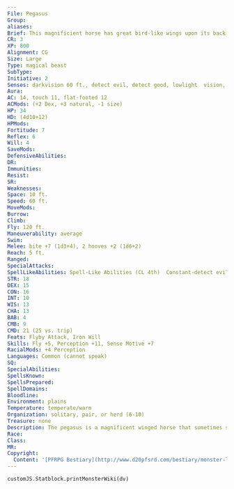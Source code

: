 ```yaml
---
File: Pegasus
Group: 
aliases: 
Brief: This magnificient horse has great bird-like wings upon its back and moves with a quiet and proud grace.
CR: 3
XP: 800
Alignment: CG
Size: Large
Type: magical beast
SubType: 
Initiative: 2
Senses: darkvision 60 ft., detect evil, detect good, lowlight  vision, scent; Perception +11
Aura: 
AC: 14, touch 11, flat-footed 12
ACMods: (+2 Dex, +3 natural, -1 size)
HP: 34
HD: (4d10+12)
HPMods: 
Fortitude: 7
Reflex: 6
Will: 4
SaveMods: 
DefensiveAbilities: 
DR: 
Immunities: 
Resist: 
SR: 
Weaknesses: 
Space: 10 ft.
Speed: 60 ft.
MoveMods: 
Burrow: 
Climb: 
Fly: 120 ft.
Maneuverability: average
Swim: 
Melee: bite +7 (1d3+4), 2 hooves +2 (1d6+2)
Reach: 5 ft.
Ranged: 
SpecialAttacks: 
SpellLikeAbilities: Spell-Like Abilities (CL 4th)  Constant-detect evil (60-ft. radius), detect good (60-ft. radius)
STR: 18
DEX: 15
CON: 16
INT: 10
WIS: 13
CHA: 13
BAB: 4
CMB: 9
CMD: 21 (25 vs. trip)
Feats: Flyby Attack, Iron Will
Skills: Fly +5, Perception +11, Sense Motive +7
RacialMods: +4 Perception
Languages: Common (cannot speak)
SQ: 
SpecialAbilities: 
SpellsKnown: 
SpellsPrepared: 
SpellDomains: 
Bloodline: 
Environment: plains
Temperature: temperate/warm
Organization: solitary, pair, or herd (6-10)
Treasure: none
Description: The pegasus is a magnificent winged horse that sometimes serves the cause of good. Though highly prized as aerial steeds, pegasi are wild and shy creatures not easily befriended. A typical pegasus stands 6 feet high at the shoulder, weighs 1,500 pounds, and has a wingspan of 20 feet. Most pegasi are white, though occasionally one is hatched with conventional horse colors and markings.  The pegasus is, despite its appearance, as intelligent as a human. As such, those who try to train a pegasus to serve as a mount find the pegasus to be recalcitrant and even violent. A pegasus cannot speak, but it understands Common and greatly prefers the company of a good companion. The proper method to convince a pegasus to serve as a mount is to befriend it with diplomacy, favors, and good deeds. A pegasus is generally indifferent to a good-aligned creature, unfriendly to a neutral one, and hostile to an evil one-before a pegasus will serve as a mount, a pegasus must be made helpful via Diplomacy checks or other means. Riding a pegasus requires an exotic saddle or no saddle at all, as a regular saddle's straps interfere with the creature's wings. A pegasus can fight while carrying a rider, but the rider cannot also attack unless he or she succeeds on a Ride check. Trained pegasi are not afraid of combat, and the rider does not need to make a Ride check each round merely to control his mount.  Pegasi lay eggs-they are worth 2,000 gp each on the open market, while young are worth 3,000 gp per head.  However, as they are intelligent, good-aligned creatures, selling eggs and young is essentially slavery and is looked down on or outlawed in good societies.  Pegasi mature at the same rate as horses. Professional trainers charge 1,000 gp to rear or train a pegasus, which serves a good or neutral master with absolute faithfulness for life.  A light load for a pegasus is up to 300 pounds; a medium load, 301-600 pounds; and a heavy load, 601-900 pounds.  In some pegasi, the blood of a mighty heroic stallion ancestor runs strong. These champions have the lifespan of a human, the advanced template, perfect flight maneuverability, fire resistance 10, a +4 racial bonus on saving throws against poison, and an immunity to petrification attacks. Some are able to speak a few words in Common or Celestial. They are fully aware of their superiority over common horses and pegasi, and need no training to fly with a rider, but only allow themselves to be ridden by great heroes.
Race: 
Class: 
MR: 
Copyright:
  Content: '[PFRPG Bestiary](http://www.d20pfsrd.com/bestiary/monster-listings/magical-beasts/pegasus)'
---
```

```dataviewjs
customJS.Statblock.printMonsterWiki(dv)
```
